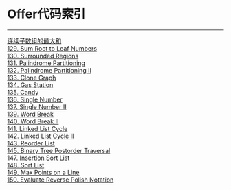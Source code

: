 # Offer代码索引

------
[连续子数组的最大和](https://github.com/wuleibupt/Algorithm/blob/master/leetcode/FindGreatestSumOfSubArray.cpp)<br>
[129. Sum Root to Leaf Numbers](https://github.com/wuleibupt/Algorithm/blob/master/leetcode/sumNumbers.cpp)<br>
[130. Surrounded Regions](https://github.com/wuleibupt/Algorithm/blob/master/leetcode/solve.cpp)<br>
[131. Palindrome Partitioning](https://github.com/wuleibupt/Algorithm/blob/master/leetcode/partition.cpp)<br>
[132. Palindrome Partitioning II](https://github.com/wuleibupt/Algorithm/blob/master/leetcode/minCut.cpp)<br>
[133. Clone Graph](https://github.com/wuleibupt/Algorithm/blob/master/leetcode/cloneGraph.cpp)<br>
[134. Gas Station](https://github.com/wuleibupt/Algorithm/blob/master/leetcode/gas-station.cpp)<br>
[135. Candy](https://github.com/wuleibupt/Algorithm/blob/master/leetcode/candy.cpp)<br>
[136. Single Number](https://github.com/wuleibupt/Algorithm/blob/master/leetcode/singleNumber1.cpp)<br>
[137. Single Number II](https://github.com/wuleibupt/Algorithm/blob/master/leetcode/singleNumber2.cpp)<br>
[139. Word Break](https://github.com/wuleibupt/Algorithm/blob/master/leetcode/wordBreak1.cpp)<br>
[140. Word Break II](https://github.com/wuleibupt/Algorithm/blob/master/leetcode/wordBreak2.cpp)<br>
[141. Linked List Cycle](https://github.com/wuleibupt/Algorithm/blob/master/leetcode/hasCycle.cpp)<br>
[142. Linked List Cycle II](https://github.com/wuleibupt/Algorithm/blob/master/leetcode/detectCycle.cpp)<br>
[143. Reorder List](https://github.com/wuleibupt/Algorithm/blob/master/leetcode/reorderList.cpp)<br>
[145. Binary Tree Postorder Traversal](https://github.com/wuleibupt/Algorithm/blob/master/leetcode/postorderTraversal.cpp)<br>
[147. Insertion Sort List](https://github.com/wuleibupt/Algorithm/blob/master/leetcode/insertionSortList.cpp)<br>
[148. Sort List](https://github.com/wuleibupt/Algorithm/blob/master/leetcode/sortList.cpp)<br>
[149. Max Points on a Line](https://github.com/wuleibupt/Algorithm/blob/master/leetcode/maxPoints.cpp)<br>
[150. Evaluate Reverse Polish Notation](https://github.com/wuleibupt/Algorithm/blob/master/leetcode/evalRPN.cpp)<br>